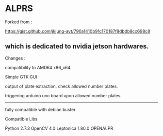 # ALPRS

Forked from  : 

https://gist.github.com/jkjung-avt/790a1410b91c170187f8dbdb8cc698c8

which is dedicated to nvidia jetson hardwares.
----------------------------------------------------------------------------

Changes :

compatibility to AMD64 x86_x64

Simple GTK GUI

output of plate extraction.
check allowed number plates.

triggering arduino uno board upon allowed number plates.

----------------------------------------------------------------------------
fully compatible with debian buster

Compatible Libs

Python 2.7.3
OpenCV 4.0
Leptonica 1.80.0
OPENALPR
